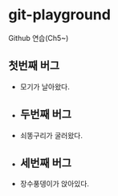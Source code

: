 # git-playground
Github 연습(Ch5~)

## 첫번째 버그
- 모기가 날아왔다.
- ## 두번째 버그
- 쇠똥구리가 굴러왔다.
- ## 세번째 버그
- 장수풍뎅이가 앉아있다.
